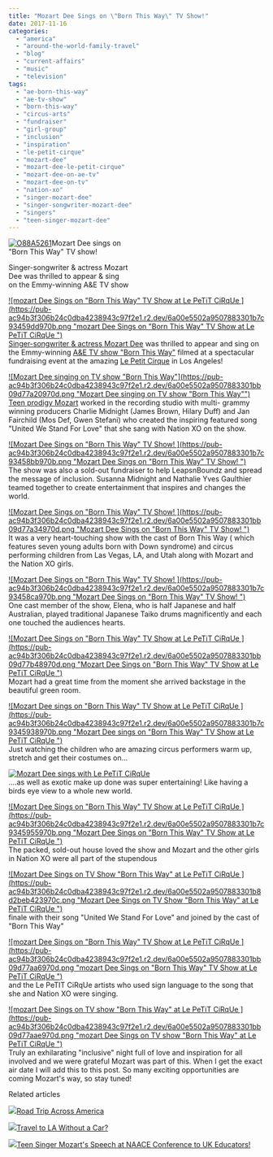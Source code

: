 ```yaml
---
title: "Mozart Dee Sings on \"Born This Way\" TV Show!"
date: 2017-11-16
categories: 
  - "america"
  - "around-the-world-family-travel"
  - "blog"
  - "current-affairs"
  - "music"
  - "television"
tags: 
  - "ae-born-this-way"
  - "ae-tv-show"
  - "born-this-way"
  - "circus-arts"
  - "fundraiser"
  - "girl-group"
  - "inclusion"
  - "inspiration"
  - "le-petit-cirque"
  - "mozart-dee"
  - "mozart-dee-le-petit-cirque"
  - "mozart-dee-on-ae-tv"
  - "mozart-dee-on-tv"
  - "nation-xo"
  - "singer-mozart-dee"
  - "singer-songwriter-mozart-dee"
  - "singers"
  - "teen-singer-mozart-dee"
---
```


[![O88A5261](https://pub-ac94b3f306b24c0dba4238943c97f2e1.r2.dev/6a00e5502a9507883301bb09d77aea970d.jpg "O88A5261")](https://pub-ac94b3f306b24c0dba4238943c97f2e1.r2.dev/6a00e5502a9507883301bb09d77aea970d.jpg)Mozart Dee sings on  
"Born This Way" TV show!  
  
Singer-songwriter & actress Mozart  
Dee was thrilled to appear & sing  
on the Emmy-winning A&E TV show

<!--more-->  
  
[](https://pub-ac94b3f306b24c0dba4238943c97f2e1.r2.dev/6a00e5502a9507883301bb09d77a34970d-150x150-1.png)[![mozart Dee Sings on "Born This Way" TV Show at Le PeTiT CiRqUe ](https://pub-ac94b3f306b24c0dba4238943c97f2e1.r2.dev/6a00e5502a9507883301b7c93459dd970b.png "mozart Dee Sings on "Born This Way" TV Show at Le PeTiT CiRqUe ")](https://pub-ac94b3f306b24c0dba4238943c97f2e1.r2.dev/6a00e5502a9507883301b7c93459dd970b.png)[  
](https://pub-ac94b3f306b24c0dba4238943c97f2e1.r2.dev/6a00e5502a9507883301bb09d77a34970d-150x150-1.png)[Singer-songwriter & actress Mozart Dee](http://soultravelers3new.local/2017/05/16-year-old-mozart-dees-ted-talk-keynote-speech-in-ukteen-actress-songwriter-singer-mozart-dee-was-asked-to-do-a-ted-talk.html "Mozart Dee teen singer-songwriter & actress") was thrilled to appear and sing on the Emmy-winning [A&E TV show "Born This Way"](http://www.aetv.com/shows/born-this-way) filmed at a spectacular fundraising event at the amazing [Le Petit Cirque](http://www.lestudiola.com) in Los Angeles!  
  
[![Mozart Dee singing on TV show "Born This Way"](https://pub-ac94b3f306b24c0dba4238943c97f2e1.r2.dev/6a00e5502a9507883301bb09d77a20970d.png "Mozart Dee singing on TV show "Born This Way"")](https://pub-ac94b3f306b24c0dba4238943c97f2e1.r2.dev/6a00e5502a9507883301bb09d77a20970d.png)  
[Teen prodigy Mozart](http://soultravelers3new.local/2016/04/mozart-wins-best-actress-award-.html "Mozart Dee teen prodigy trilingual singer") worked in the recording studio with multi- grammy winning producers Charlie Midnight (James Brown, Hilary Duff) and Jan Fairchild (Mos Def, Gwen Stefani) who created the inspiring featured song "United We Stand For Love" that she sang with Nation XO on the show.   
  
[![Mozart Dee Sings on "Born This Way" TV Show! ](https://pub-ac94b3f306b24c0dba4238943c97f2e1.r2.dev/6a00e5502a9507883301b7c93458bb970b.png "Mozart Dee Sings on "Born This Way" TV Show! ")](https://pub-ac94b3f306b24c0dba4238943c97f2e1.r2.dev/6a00e5502a9507883301b7c93458bb970b.png)  
The show was also a sold-out fundraiser to help LeapsnBoundz and spread the message of inclusion. Susanna Midnight and Nathalie Yves Gaulthier teamed together to create entertainment that inspires and changes the world.   
  
[![Mozart Dee Sings on "Born This Way" TV Show! ](https://pub-ac94b3f306b24c0dba4238943c97f2e1.r2.dev/6a00e5502a9507883301bb09d77a34970d.png "Mozart Dee Sings on "Born This Way" TV Show! ")](https://pub-ac94b3f306b24c0dba4238943c97f2e1.r2.dev/6a00e5502a9507883301bb09d77a34970d.png)  
It was a very heart-touching show with the cast of Born This Way ( which features seven young adults born with Down syndrome) and circus performing children from Las Vegas, LA, and Utah along with Mozart and the Nation XO girls.   
  
[![Mozart Dee Sings on "Born This Way" TV Show! ](https://pub-ac94b3f306b24c0dba4238943c97f2e1.r2.dev/6a00e5502a9507883301b7c93458ca970b.png "Mozart Dee Sings on "Born This Way" TV Show! ")](https://pub-ac94b3f306b24c0dba4238943c97f2e1.r2.dev/6a00e5502a9507883301b7c93458ca970b.png)  
One cast member of the show, Elena, who is half Japanese and half Australian, played traditional Japanese Taiko drums magnificently and each one touched the audiences hearts.   
  
[![Mozart Dee Sings on "Born This Way" TV Show at Le PeTiT CiRqUe ](https://pub-ac94b3f306b24c0dba4238943c97f2e1.r2.dev/6a00e5502a9507883301bb09d77b48970d.png "Mozart Dee Sings on "Born This Way" TV Show at Le PeTiT CiRqUe ")](https://pub-ac94b3f306b24c0dba4238943c97f2e1.r2.dev/6a00e5502a9507883301bb09d77b48970d.png)  
Mozart had a great time from the moment she arrived backstage in the beautiful green room.   
  
[![Mozart Dee sings on "Born This Way" TV Show at Le PeTiT CiRqUe ](https://pub-ac94b3f306b24c0dba4238943c97f2e1.r2.dev/6a00e5502a9507883301b7c9345938970b.png "Mozart Dee sings on "Born This Way" TV Show at Le PeTiT CiRqUe ")](https://pub-ac94b3f306b24c0dba4238943c97f2e1.r2.dev/6a00e5502a9507883301b7c9345938970b.png)  
Just watching the children who are amazing circus performers warm up, stretch and get their costumes on...  
  
[![Mozart Dee sings with  Le PeTiT CiRqUe ](https://pub-ac94b3f306b24c0dba4238943c97f2e1.r2.dev/6a00e5502a9507883301b8d2beb2ff970c.png "Mozart Dee sings with  Le PeTiT CiRqUe ")](https://pub-ac94b3f306b24c0dba4238943c97f2e1.r2.dev/6a00e5502a9507883301b8d2beb2ff970c.png)  
....as well as exotic make up done was super entertaining! Like having a birds eye view to a whole new world.  
  
[![Mozart Dee Sings on "Born This Way" TV Show at Le PeTiT CiRqUe ](https://pub-ac94b3f306b24c0dba4238943c97f2e1.r2.dev/6a00e5502a9507883301b7c9345955970b.png "Mozart Dee Sings on "Born This Way" TV Show at Le PeTiT CiRqUe ")](https://pub-ac94b3f306b24c0dba4238943c97f2e1.r2.dev/6a00e5502a9507883301b7c9345955970b.png)  
The packed, sold-out house loved the show and Mozart and the other girls in Nation XO were all part of the stupendous   
  
[](https://pub-ac94b3f306b24c0dba4238943c97f2e1.r2.dev/6a00e5502a9507883301b8d2b5da62970c-300x229-1.png)[![Mozart Dee Sings on TV Show "Born This Way" at Le PeTiT CiRqUe ](https://pub-ac94b3f306b24c0dba4238943c97f2e1.r2.dev/6a00e5502a9507883301b8d2beb423970c.png "Mozart Dee Sings on TV Show "Born This Way" at Le PeTiT CiRqUe ")](https://pub-ac94b3f306b24c0dba4238943c97f2e1.r2.dev/6a00e5502a9507883301b8d2beb423970c.png)[  
](https://pub-ac94b3f306b24c0dba4238943c97f2e1.r2.dev/6a00e5502a9507883301b8d2b5da62970c-300x229-1.png)finale with their song "United We Stand For Love" and joined by the cast of "Born This Way"   
  
[![mozart Dee Sings on "Born This Way" TV Show at Le PeTiT CiRqUe ](https://pub-ac94b3f306b24c0dba4238943c97f2e1.r2.dev/6a00e5502a9507883301bb09d77aa6970d.png "mozart Dee Sings on "Born This Way" TV Show at Le PeTiT CiRqUe ")](https://pub-ac94b3f306b24c0dba4238943c97f2e1.r2.dev/6a00e5502a9507883301bb09d77aa6970d.png)  
and the Le PeTIT CiRqUe artists who used sign language to the song that she and Nation XO were singing.   
  
[![mozart Dee Sings on TV show "Born This Way" at Le PeTiT CiRqUe ](https://pub-ac94b3f306b24c0dba4238943c97f2e1.r2.dev/6a00e5502a9507883301bb09d77aae970d.png "mozart Dee Sings on TV show "Born This Way" at Le PeTiT CiRqUe ")](https://pub-ac94b3f306b24c0dba4238943c97f2e1.r2.dev/6a00e5502a9507883301bb09d77aae970d.png)  
Truly an exhilarating "inclusive" night full of love and inspiration for all involved and we were grateful Mozart was part of this. When I get the exact air date I will add this to this post. So many exciting opportunities are coming Mozart's way, so stay tuned!   
  
  

Related articles

[![](http://i.zemanta.com/354543600_80_80.jpg)](http://soultravelers3new.local/2015/07/road-trip-across-america.html)[Road Trip Across America](http://soultravelers3new.local/2015/07/road-trip-across-america.html)

[![](http://i.zemanta.com/355703992_80_80.jpg)](http://soultravelers3new.local/2015/08/travel-to-la-without-a-car-.html)[Travel to LA Without a Car?](http://soultravelers3new.local/2015/08/travel-to-la-without-a-car-.html)

[![](http://i.zemanta.com/341931598_80_80.jpg)](http://soultravelers3new.local/2015/05/teen-singer-mozarts-speech-at-naace-conference-to-uk-educators.html)[Teen Singer Mozart's Speech at NAACE Conference to UK Educators!](http://soultravelers3new.local/2015/05/teen-singer-mozarts-speech-at-naace-conference-to-uk-educators.html)
